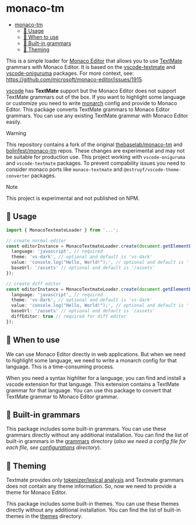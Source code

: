 # monaco-tm

- [monaco-tm](#monaco-tm)
  - [🚀 Usage](#-usage)
  - [📌 When to use](#-when-to-use)
  - [🧩 Built-in grammars](#-built-in-grammars)
  - [🌈 Theming](#-theming)

This is a simple loader for [Monaco Editor](https://github.com/microsoft/monaco-editor) that allows you to use [TextMate](https://github.com/textmate/textmate) grammars with Monaco Editor. It is based on the [vscode-textmate](https://github.com/microsoft/vscode-textmate) and [vscode-oniguruma](https://github.com/microsoft/vscode-oniguruma) packages. For more context, see: https://github.com/microsoft/monaco-editor/issues/1915.

[vscode](https://github.com/microsoft/vscode) has **TextMate** support but the Monaco Editor does not support TextMate grammars out of the box. If you want to highlight some language or customize you need to write [monarch](https://microsoft.github.io/monaco-editor/monarch.html) config and provide to Monaco Editor. This package converts TextMate grammars to Monaco Editor grammars. You can use any existing TextMate grammar with Monaco Editor easily.

> [!WARNING]
> This repository contains a fork of the original [thebaselab/monaco-tm](https://github.com/thebaselab/monaco-tm) and [bolinfest/monaco-tm](https://github.com/bolinfest/monaco-tm) repos. These changes are experimental and may not be suitable for production use.
> This project working with `vscode-oniguruma` and `vscode-textmate` packages. To prevent compability issues you need to consider monaco ports like `monaco-textmate` and `@estruyf/vscode-theme-converter` packages.

> [!NOTE]  
> This project is experimental and not published on NPM.

## 🚀 Usage

```typescript
import { MonacoTextmateLoader } from '...';

// create normal editor
const editorInstance = MonacoTextmateLoader.create(document.getElementById('editor'), {
  language: 'javascript', // required
  theme: 'vs-dark', // optional and default is 'vs-dark'
  value: 'console.log("Hello, World!");', // optional and default is ''
  baseUrl: '/assets' // optional and default is '/assets'
});

// create diff editor
const editorInstance = MonacoTextmateLoader.create(document.getElementById('editor'), {
  language: 'javascript', // required
  theme: 'vs-dark', // optional and default is 'vs-dark'
  value: 'console.log("Hello, World!");', // optional and default is ''
  baseUrl: '/assets' // optional and default is '/assets'
  diffEditor: true // required for diff editor
});
```

## 📌 When to use

We can use Monaco Editor directly in web applications. But when we need to highlight some language, we need to write a monarch config for that language. This is a time-consuming process.

When you need a syntax highliter for a language, you can find and install a vscode extension for that language. This extension contains a TextMate grammar for that language. You can use this package to convert that TextMate grammar to Monaco Editor grammar.

## 🧩 Built-in grammars

This package includes some built-in grammars. You can use these grammars directly without any additional installation. You can find the list of built-in grammars in the [grammars](./grammars) directory (*also we need a config file for each file, see [configurations](./configurations) directory*).

## 🌈 Theming

Textmate provides only [tokenizer/lexical analysis](https://en.wikipedia.org/wiki/Lexical_analysis) and Textmate grammars does not contain any theme information. So, now we need to provide a theme for Monaco Editor.

This package includes some built-in themes. You can use these themes directly without any additional installation. You can find the list of built-in themes in the [themes](./themes) directory.